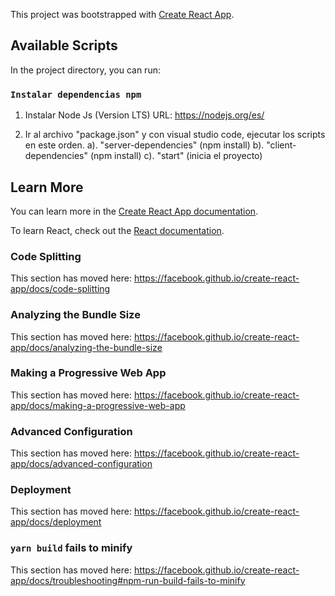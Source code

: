 This project was bootstrapped with [Create React App](https://github.com/facebook/create-react-app).

## Available Scripts

In the project directory, you can run:

### `Instalar dependencias npm`
1. Instalar Node Js (Version LTS) 
URL: https://nodejs.org/es/ 

2. Ir al archivo "package.json" y con visual studio code, ejecutar los scripts en este orden.
    a). "server-dependencies" (npm install)
    b). "client-dependencies" (npm install)
    c). "start" (inicia el proyecto)

## Learn More

You can learn more in the [Create React App documentation](https://facebook.github.io/create-react-app/docs/getting-started).

To learn React, check out the [React documentation](https://reactjs.org/).

### Code Splitting

This section has moved here: https://facebook.github.io/create-react-app/docs/code-splitting

### Analyzing the Bundle Size

This section has moved here: https://facebook.github.io/create-react-app/docs/analyzing-the-bundle-size

### Making a Progressive Web App

This section has moved here: https://facebook.github.io/create-react-app/docs/making-a-progressive-web-app

### Advanced Configuration

This section has moved here: https://facebook.github.io/create-react-app/docs/advanced-configuration

### Deployment

This section has moved here: https://facebook.github.io/create-react-app/docs/deployment

### `yarn build` fails to minify

This section has moved here: https://facebook.github.io/create-react-app/docs/troubleshooting#npm-run-build-fails-to-minify
